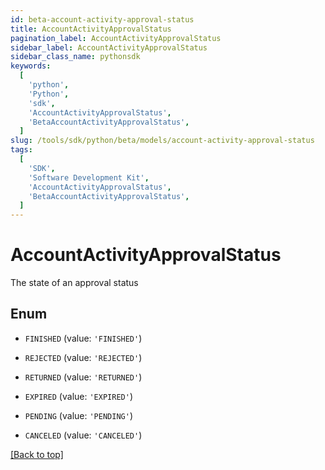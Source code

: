 ```yaml
---
id: beta-account-activity-approval-status
title: AccountActivityApprovalStatus
pagination_label: AccountActivityApprovalStatus
sidebar_label: AccountActivityApprovalStatus
sidebar_class_name: pythonsdk
keywords:
  [
    'python',
    'Python',
    'sdk',
    'AccountActivityApprovalStatus',
    'BetaAccountActivityApprovalStatus',
  ]
slug: /tools/sdk/python/beta/models/account-activity-approval-status
tags:
  [
    'SDK',
    'Software Development Kit',
    'AccountActivityApprovalStatus',
    'BetaAccountActivityApprovalStatus',
  ]
---
```


# AccountActivityApprovalStatus

The state of an approval status

## Enum

- `FINISHED` (value: `'FINISHED'`)

- `REJECTED` (value: `'REJECTED'`)

- `RETURNED` (value: `'RETURNED'`)

- `EXPIRED` (value: `'EXPIRED'`)

- `PENDING` (value: `'PENDING'`)

- `CANCELED` (value: `'CANCELED'`)

[[Back to top]](#)
